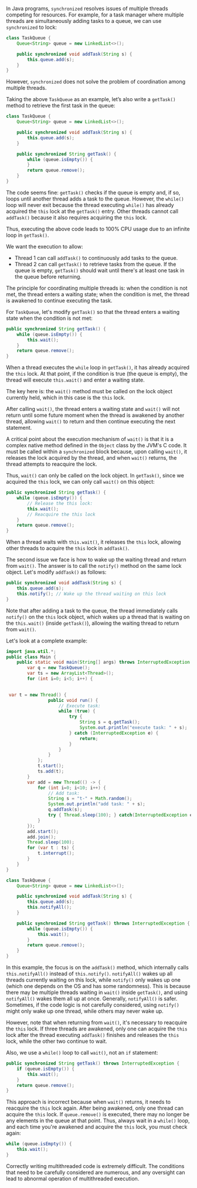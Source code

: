In Java programs, `synchronized` resolves issues of multiple threads competing for resources. For example, for a task manager where multiple threads are simultaneously adding tasks to a queue, we can use `synchronized` to lock:

```java
class TaskQueue {
    Queue<String> queue = new LinkedList<>();

    public synchronized void addTask(String s) {
        this.queue.add(s);
    }
}
```

However, `synchronized` does not solve the problem of coordination among multiple threads.

Taking the above `TaskQueue` as an example, let’s also write a `getTask()` method to retrieve the first task in the queue:

```java
class TaskQueue {
    Queue<String> queue = new LinkedList<>();

    public synchronized void addTask(String s) {
        this.queue.add(s);
    }

    public synchronized String getTask() {
        while (queue.isEmpty()) {
        }
        return queue.remove();
    }
}
```

The code seems fine: `getTask()` checks if the queue is empty and, if so, loops until another thread adds a task to the queue. However, the `while()` loop will never exit because the thread executing `while()` has already acquired the `this` lock at the `getTask()` entry. Other threads cannot call `addTask()` because it also requires acquiring the `this` lock.

Thus, executing the above code leads to 100% CPU usage due to an infinite loop in `getTask()`.

We want the execution to allow:

- Thread 1 can call `addTask()` to continuously add tasks to the queue.
- Thread 2 can call `getTask()` to retrieve tasks from the queue. If the queue is empty, `getTask()` should wait until there's at least one task in the queue before returning.

The principle for coordinating multiple threads is: when the condition is not met, the thread enters a waiting state; when the condition is met, the thread is awakened to continue executing the task.

For `TaskQueue`, let's modify `getTask()` so that the thread enters a waiting state when the condition is not met:

```java
public synchronized String getTask() {
    while (queue.isEmpty()) {
        this.wait();
    }
    return queue.remove();
}
```

When a thread executes the `while` loop in `getTask()`, it has already acquired the `this` lock. At that point, if the condition is true (the queue is empty), the thread will execute `this.wait()` and enter a waiting state.

The key here is: the `wait()` method must be called on the lock object currently held, which in this case is the `this` lock.

After calling `wait()`, the thread enters a waiting state and `wait()` will not return until some future moment when the thread is awakened by another thread, allowing `wait()` to return and then continue executing the next statement.

A critical point about the execution mechanism of `wait()` is that it is a complex native method defined in the `Object` class by the JVM's C code. It must be called within a `synchronized` block because, upon calling `wait()`, it releases the lock acquired by the thread, and when `wait()` returns, the thread attempts to reacquire the lock.

Thus, `wait()` can only be called on the lock object. In `getTask()`, since we acquired the `this` lock, we can only call `wait()` on this object:

```java
public synchronized String getTask() {
    while (queue.isEmpty()) {
        // Release the this lock:
        this.wait();
        // Reacquire the this lock
    }
    return queue.remove();
}
```

When a thread waits with `this.wait()`, it releases the `this` lock, allowing other threads to acquire the `this` lock in `addTask()`.

The second issue we face is how to wake up the waiting thread and return from `wait()`. The answer is to call the `notify()` method on the same lock object. Let's modify `addTask()` as follows:

```java
public synchronized void addTask(String s) {
    this.queue.add(s);
    this.notify(); // Wake up the thread waiting on this lock
}
```

Note that after adding a task to the queue, the thread immediately calls `notify()` on the `this` lock object, which wakes up a thread that is waiting on the `this.wait()` (inside `getTask()`), allowing the waiting thread to return from `wait()`.

Let's look at a complete example:

```java
import java.util.*;
public class Main {
    public static void main(String[] args) throws InterruptedException {
        var q = new TaskQueue();
        var ts = new ArrayList<Thread>();
        for (int i=0; i<5; i++) {
           

 var t = new Thread() {
                public void run() {
                    // Execute task:
                    while (true) {
                        try {
                            String s = q.getTask();
                            System.out.println("execute task: " + s);
                        } catch (InterruptedException e) {
                            return;
                        }
                    }
                }
            };
            t.start();
            ts.add(t);
        }
        var add = new Thread(() -> {
            for (int i=0; i<10; i++) {
                // Add task:
                String s = "t-" + Math.random();
                System.out.println("add task: " + s);
                q.addTask(s);
                try { Thread.sleep(100); } catch(InterruptedException e) {}
            }
        });
        add.start();
        add.join();
        Thread.sleep(100);
        for (var t : ts) {
            t.interrupt();
        }
    }
}

class TaskQueue {
    Queue<String> queue = new LinkedList<>();

    public synchronized void addTask(String s) {
        this.queue.add(s);
        this.notifyAll();
    }

    public synchronized String getTask() throws InterruptedException {
        while (queue.isEmpty()) {
            this.wait();
        }
        return queue.remove();
    }
}
```

In this example, the focus is on the `addTask()` method, which internally calls `this.notifyAll()` instead of `this.notify()`. `notifyAll()` wakes up all threads currently waiting on this lock, while `notify()` only wakes up one (which one depends on the OS and has some randomness). This is because there may be multiple threads waiting in `wait()` inside `getTask()`, and using `notifyAll()` wakes them all up at once. Generally, `notifyAll()` is safer. Sometimes, if the code logic is not carefully considered, using `notify()` might only wake up one thread, while others may never wake up.

However, note that when returning from `wait()`, it's necessary to reacquire the `this` lock. If three threads are awakened, only one can acquire the `this` lock after the thread executing `addTask()` finishes and releases the `this` lock, while the other two continue to wait.

Also, we use a `while()` loop to call `wait()`, not an `if` statement:

```java
public synchronized String getTask() throws InterruptedException {
    if (queue.isEmpty()) {
        this.wait();
    }
    return queue.remove();
}
```

This approach is incorrect because when `wait()` returns, it needs to reacquire the `this` lock again. After being awakened, only one thread can acquire the `this` lock. If `queue.remove()` is executed, there may no longer be any elements in the queue at that point. Thus, always wait in a `while()` loop, and each time you're awakened and acquire the `this` lock, you must check again:

```java
while (queue.isEmpty()) {
    this.wait();
}
```

Correctly writing multithreaded code is extremely difficult. The conditions that need to be carefully considered are numerous, and any oversight can lead to abnormal operation of multithreaded execution.